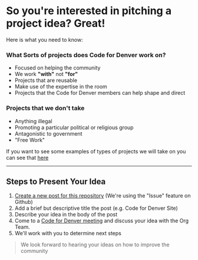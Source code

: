 # So you're interested in pitching a project idea? Great!

Here is what you need to know:


### What Sorts of projects does Code for Denver work on?
- Focused on helping the community
- We work **"with"** not **"for"**
- Projects that are reusable
- Make use of the expertise in the room
- Projects that the Code for Denver members can help shape and direct

### Projects that we don't take
- Anything illegal
- Promoting a particular political or religious group
- Antagonistic to government
- "Free Work"

If you want to see some examples of types of projects we will take on you can see that [here](https://docs.google.com/drawings/d/1k5xG6qdqwC0XFu2U5T2DhJtyXk13lh1hdsiIMUFVNNg)

___
## Steps to Present Your Idea

1. [Create a new post for this repository](https://github.com/codefordenver/projects/issues/new) (We're using the "Issue" feature on Github)
2. Add a brief but descriptive title the post (e.g. Code for Denver Site)
3. Describe your idea in the body of the post
4. Come to a [Code for Denver meeting](https://www.meetup.com/codefordenver/) and discuss your idea with the Org Team.
5. We'll work with you to determine next steps

> We look forward to hearing your ideas on how to improve the community
